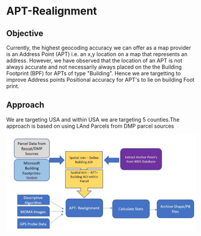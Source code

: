 # APT-Realignment

## Objective 
Currently, the highest geocoding accuracy we can offer as a map provider is an Address Point (APT) i.e. an x,y location on a map that represents an address. However, we have observed that the location of an APT is not always accurate and not necessarily always placed on the the Building Footprint (BPF) for APTs of type "Building". Hence we are targetting to improve Address points Positional accuracy for APT's to lie on building Foot print.

## Approach 
We are targeting USA and within USA we are targeting 5 counties.The approach is based on using LAnd Parcels from DMP parcel sources

![Image text](https://github.com/tandon-samarth/APT-Realignment/blob/main/realignment_pipeline.JPG) 
